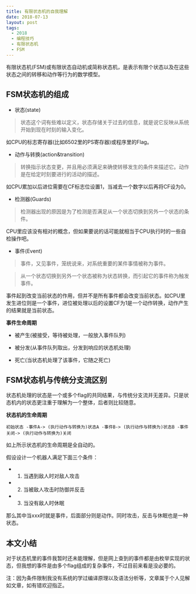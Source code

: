 ```yaml
---
title: 有限状态机的自我理解
date: 2018-07-13
layout: post
tags:
  - 2018
  - 编程技巧
  - 有限状态机
  - FSM
---
```


有限状态机(FSM)或有限状态自动机或简称状态机，是表示有限个状态以及在这些状态之间的转移和动作等行为的数学模型。

## FSM状态机的组成 ##

- 状态(state)

> 状态这个词有些难以定义，状态存储关于过去的信息，就是说它反映从系统开始到现在时刻的输入变化。

如CPU的标志寄存器(比如6502里的PS寄存器)或程序里的Flag。

- 动作与转换(action&transition)

> 转换指示状态变更，并且用必须满足来确使转移发生的条件来描述它。动作是在给定时刻要进行的活动的描述。

如CPU累加以后进位需要在CF标志位设置1，当减去一个数字以后再将CF设为0。

- 检测器(Guards)

> 检测器出现的原因是为了检测是否满足从一个状态切换到另外一个状态的条件。

CPU里应该没有相对的概念，但如果要说的话可能就相当于CPU执行时的一些自检操作吧。

- 事件(Event)

> 事件，又见事件，笼统说来，对系统重要的某件事情被称为事件。

> 从一个状态切换到另外一个状态被称为状态转换，而引起它的事件称为触发事件。

事件起到改变当前状态的作用，但并不是所有事件都会改变当前状态。如CPU里发生进位则是一个事件，进位被处理以后的设置CF为1是一个动作转换，动作产生的结果就是当前状态。

**事件生命周期**

- 被产生(被接受，等待被处理，一般放入事件队列)

- 被分发(从事件队列取出，分发到响应的状态机处理)

- 死亡(当状态机处理了该事件，它随之死亡)

## FSM状态机与传统分支流区别 ##

状态机处理的状态是一个或多个flag的共同结果，与传统分支流并无差异。只是状态机内的状态更注重于理解为一个整体，后者则比较随意。

**状态机的生命周期**

`初始状态 -事件A-> (执行动作与转换为)状态A -事件B-> (执行动作与转换为)状态B -事件关闭-> (执行动作与转换为)关闭`

如上所示状态机的生命周期是全自动的。

假设设计一个机器人满足下面三个条件：

- 1. 当遇到敌人时对敌人攻击
- 2. 当被敌人攻击时防御并反击
- 3. 当没有敌人时休眠

那么其中当xxx时就是事件，后面部分则是动作。同时攻击，反击与休眠也是一种状态。

## 本文小结 ##

对于状态机里的事件我暂时还未能理解，但是网上查到的事件都是由枚举实现的状态，但我想的事件是由多个flag组成的复杂事件，不过目前来看是没必要的。

注：因为条件限制我没有系统的学过编译原理以及语法分析等，文章属于个人见解如文章，如有错欢迎指正。
